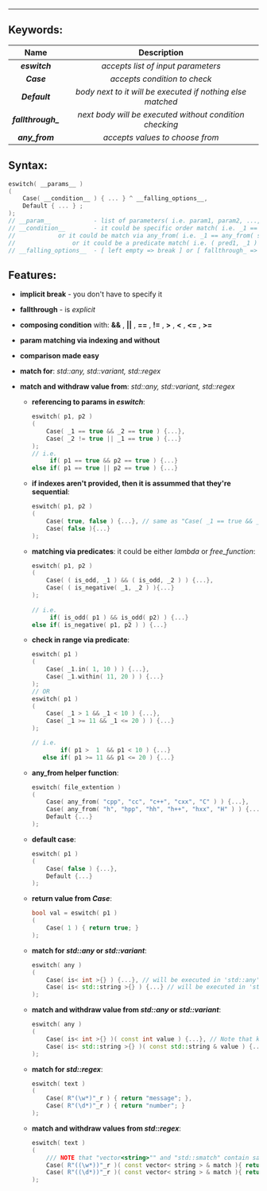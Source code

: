 __________
## Keywords:
| Name | Description |
| :---: | :---: |
| ***eswitch*** | *accepts list of input parameters* |
| ***Case*** | *accepts condition to check* |
| ***Default*** | *body next to it will be executed if nothing else matched* |
| ***fallthrough_*** | *next body will be executed without condition checking* |
| ***any_from*** | *accepts values to choose from* |
## Syntax:

``` cpp
eswitch( __params__ )
( 
    Case( __condition__ ) { ... } ^ __falling_options__,
    Default { ... } ;
);
// __param__            - list of parameters( i.e. param1, param2, ..., param_n )
// __condition__        - it could be specific order match( i.e. _1 == smth1 || _2 == smth2 || ... )
//			  or it could be match via any_from( i.e. _1 == any_from( smth1, smth1, ... ) )
//		          or it could be a predicate match( i.e. ( pred1, _1 ) && ( pred2, _2 ) && ... )
// __falling_options__  - [ left empty => break ] or [ fallthrough_ => execute body of the following case]
```

## Features:

- **implicit break** - you don't have to specify it 

- **fallthrough** - is *explicit*

- **composing condition** with: **&&** , **||** , **==** , **!=** , **>** , **<** , **<=** , **>=** 
 - **param matching via indexing and without**
 - **comparison made easy**
 - **match for**: _std::any, std::variant, std::regex_
 - **match and withdraw value from**: _std::any, std::variant, std::regex_
 
     - **referencing to params in _eswitch_**:
        ``` cpp
        eswitch( p1, p2 )
        (
            Case( _1 == true && _2 == true ) {...},
            Case( _2 != true || _1 == true ) {...}
        );   
        // i.e.
             if( p1 == true && p2 == true ) {...}
   	   else if( p1 == true || p2 == true ) {...}
        ```

     - **if indexes aren't provided, then it is assummed that they're sequential**:
        ``` cpp
        eswitch( p1, p2 )
        (
            Case( true, false ) {...}, // same as "Case( _1 == true && _2 == false )" 
            Case( false ){...}
        );
        ```

    - **matching via predicates**: it could be either _lambda_ or _free_function_:
        ``` cpp
        eswitch( p1, p2 )
        (
            Case( ( is_odd, _1 ) && ( is_odd, _2 ) ) {...},
            Case( ( is_negative( _1, _2 ) ){...}
        );
            
        // i.e.
             if( is_odd( p1 ) && is_odd( p2) ) {...}
        else if( is_negative( p1, p2 ) ) {...}
        ```
     - **check in range via predicate**:
        ``` cpp
        eswitch( p1 )
        (
            Case( _1.in( 1, 10 ) ) {...},
            Case( _1.within( 11, 20 ) ) {...}
        );
        // OR
        eswitch( p1 )
        (
            Case( _1 > 1 && _1 < 10 ) {...},
            Case( _1 >= 11 && _1 <= 20 ) ) {...}
        );

        // i.e.
                if( p1 >  1  && p1 < 10 ) {...}
           else if( p1 >= 11 && p1 <= 20 ) {...}
        ```

    - **any_from helper function**:
        ``` cpp
        eswitch( file_extention )
        (
            Case( any_from( "cpp", "cc", "c++", "cxx", "C" ) ) {...},
            Case( any_from( "h", "hpp", "hh", "h++", "hxx", "H" ) ) {...},
            Default {...}
        );
        ```

    - **default case**:
        ``` cpp
        eswitch( p1 )
        (
            Case( false ) {...},
            Default {...}
        );
        ```
    - **return value from _Case_**:
        ``` cpp
        bool val = eswitch( p1 ) 
        (
            Case( 1 ) { return true; }
        );
        ```
    - **match for _std::any_ or _std::variant_**:
        ``` cpp
        eswitch( any ) 
        (
            Case( is< int >{} ) {...}, // will be executed in 'std::any' contain 'int'
            Case( is< std::string >{} ) {...} // will be executed in 'std::any' contain 'std::string'
        );
        ```
    - **match and withdraw value from _std::any_ or _std::variant_**:
        ``` cpp
        eswitch( any ) 
        (
            Case( is< int >{} )( const int value ) {...}, // Note that keyword 'auto' isn't allowed( i.e. code won't compile )
            Case( is< std::string >{} )( const std::string & value ) {...}
        );
        ```
    - **match for _std::regex_**:
        ``` cpp
        eswitch( text ) 
        (
            Case( R"(\w*)"_r ) { return "message"; },
            Case( R"(\d*)"_r ) { return "number"; }
        );
        ```
    - **match and withdraw values from _std::regex_**:
        ``` cpp
        eswitch( text ) 
        (
            /// NOTE that "vector<string>"" and "std::smatch" contain same values
            Case( R"((\w*))"_r )( const vector< string > & match ){ return match[1]; } 
            Case( R"((\d*))"_r )( const vector< string > & match ){ return match[1]; } 
        );
        ```